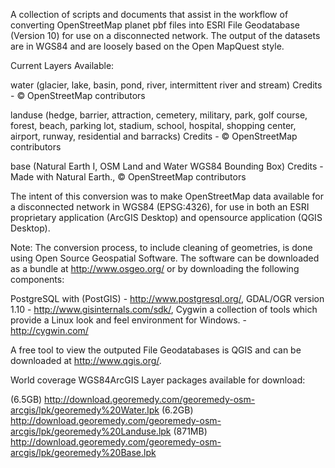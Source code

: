 A collection of scripts and documents that assist in the workflow of converting OpenStreetMap planet pbf files into ESRI File Geodatabase (Version 10) for use on a disconnected network. The output of the datasets are in WGS84 and are loosely based on the Open MapQuest style.

Current Layers Available:

water (glacier, lake, basin, pond, river, intermittent river and stream) Credits - © OpenStreetMap contributors

landuse (hedge, barrier, attraction, cemetery, military, park, golf course, forest, beach, parking lot, stadium, school, hospital, shopping center, airport, runway, residential and barracks) Credits - © OpenStreetMap contributors

base (Natural Earth I, OSM Land and Water WGS84 Bounding Box) Credits - Made with Natural Earth., © OpenStreetMap contributors

The intent of this conversion was to make OpenStreetMap data available for a disconnected network in WGS84 (EPSG:4326), for use in both an ESRI proprietary application (ArcGIS Desktop) and opensource application (QGIS Desktop).

Note: The conversion process, to include cleaning of geometries, is done using Open Source Geospatial Software. The software can be downloaded as a bundle at http://www.osgeo.org/ or by downloading the following components:

PostgreSQL with (PostGIS) - http://www.postgresql.org/, GDAL/OGR version 1.10 - http://www.gisinternals.com/sdk/, Cygwin a collection of tools which provide a Linux look and feel environment for Windows. - http://cygwin.com/

A free tool to view the outputed File Geodatabases is QGIS and can be downloaded at http://www.qgis.org/.

World coverage WGS84ArcGIS Layer packages available for download:

(6.5GB) http://download.georemedy.com/georemedy-osm-arcgis/lpk/georemedy%20Water.lpk
(6.2GB) http://download.georemedy.com/georemedy-osm-arcgis/lpk/georemedy%20Landuse.lpk
(871MB) http://download.georemedy.com/georemedy-osm-arcgis/lpk/georemedy%20Base.lpk
